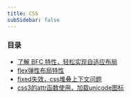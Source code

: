 ```yaml
---
title: CSS
subSidebar: false
---
```


### 目录

- [了解 BFC 特性，轻松实现自适应布局](./2022-05-08.md)
- [flex弹性布局特性](./2022-07-22.md)
- [fixed失效，css堆叠上下文问题](./2022-08-18.md)
- [css3的attr函数使用，加载unicode图标](./2022-10-04.md)
